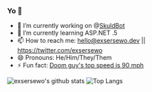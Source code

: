 ### Yo 👋

- 🔭 I’m currently working on @[Skuld](https://twitter.com/skuldbot)[Bot](https://github.com/skuldbot)
- 🌱 I’m currently learning ASP.NET .5
- 📫 How to reach me: hello@exsersewo.dev || https://twitter.com/exsersewo
- 😄 Pronouns: He/Him/They/Them
- ⚡ Fun fact: [Doom guy's top speed is 90 mph](https://www.reddit.com/r/Doom/comments/4nt3fo/i_got_bored_and_did_some_math_on_the_original/)

![exsersewo's github stats](https://github-readme-stats.vercel.app/api?username=exsersewo&count_private=true&show_icons=true&theme=dracula)
![Top Langs](https://github-readme-stats.vercel.app/api/top-langs/?username=exsersewo&langs_count=10&layout=compact&theme=dracula)
